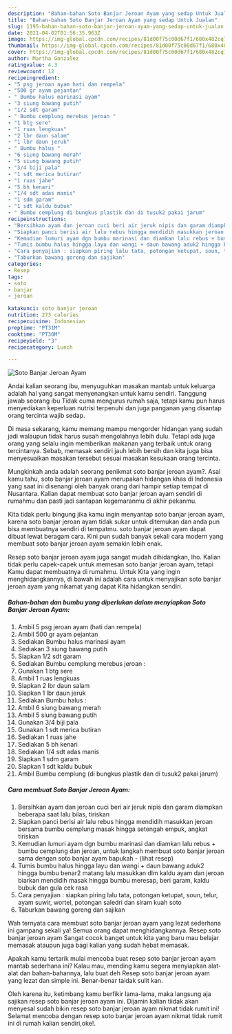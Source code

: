 ```yaml
---
description: "Bahan-bahan Soto Banjar Jeroan Ayam yang sedap Untuk Jualan"
title: "Bahan-bahan Soto Banjar Jeroan Ayam yang sedap Untuk Jualan"
slug: 1195-bahan-bahan-soto-banjar-jeroan-ayam-yang-sedap-untuk-jualan
date: 2021-04-02T01:56:35.963Z
image: https://img-global.cpcdn.com/recipes/81d00f75c00d67f1/680x482cq70/soto-banjar-jeroan-ayam-foto-resep-utama.jpg
thumbnail: https://img-global.cpcdn.com/recipes/81d00f75c00d67f1/680x482cq70/soto-banjar-jeroan-ayam-foto-resep-utama.jpg
cover: https://img-global.cpcdn.com/recipes/81d00f75c00d67f1/680x482cq70/soto-banjar-jeroan-ayam-foto-resep-utama.jpg
author: Martha Gonzalez
ratingvalue: 4.3
reviewcount: 12
recipeingredient:
- "5 psg jeroan ayam hati dan rempela"
- "500 gr ayam pejantan"
- " Bumbu halus marinasi ayam"
- "3 siung bawang putih"
- "1/2 sdt garam"
- " Bumbu cemplung merebus jeroan "
- "1 btg sere"
- "1 ruas lengkuas"
- "2 lbr daun salam"
- "1 lbr daun jeruk"
- " Bumbu halus "
- "6 siung bawang merah"
- "5 siung bawang putih"
- "3/4 biji pala"
- "1 sdt merica butiran"
- "1 ruas jahe"
- "5 bh kenari"
- "1/4 sdt adas manis"
- "1 sdm garam"
- "1 sdt kaldu bubuk"
- " Bumbu cemplung di bungkus plastik dan di tusuk2 pakai jarum"
recipeinstructions:
- "Bersihkan ayam dan jeroan cuci beri air jeruk nipis dan garam diampkan beberapa saat lalu bilas, tiriskan"
- "Siapkan panci berisi air lalu rebus hingga mendidih masukkan jeroan bersama bumbu cemplung masak hingga setengah empuk, angkat tiriskan"
- "Kemudian lumuri ayam dgn bumbu marinasi dan diamkan lalu rebus + bumbu cemplung dan jeroan, untuk langkah membuat soto banjar jeroan sama dengan soto banjar ayam bapukah           (lihat resep)"
- "Tumis bumbu halus hingga layu dan wangi + daun bawang aduk2 hingga bumbu benar2 matang lalu masukkan dlm kaldu ayam dan jeroan biarkan mendidih masak hingga bumbu meresap, beri garam, kaldu bubuk dan gula cek rasa"
- "Cara penyajian : siapkan piring lalu tata, potongan ketupat, soun, telur, ayam suwir, wortel, potongan saledri dan siram kuah soto"
- "Taburkan bawang goreng dan sajikan"
categories:
- Resep
tags:
- soto
- banjar
- jeroan

katakunci: soto banjar jeroan 
nutrition: 273 calories
recipecuisine: Indonesian
preptime: "PT31M"
cooktime: "PT30M"
recipeyield: "3"
recipecategory: Lunch

---
```



![Soto Banjar Jeroan Ayam](https://img-global.cpcdn.com/recipes/81d00f75c00d67f1/680x482cq70/soto-banjar-jeroan-ayam-foto-resep-utama.jpg)

Andai kalian seorang ibu, menyuguhkan masakan mantab untuk keluarga adalah hal yang sangat menyenangkan untuk kamu sendiri. Tanggung jawab seorang ibu Tidak cuma mengurus rumah saja, tetapi kamu pun harus menyediakan keperluan nutrisi terpenuhi dan juga panganan yang disantap orang tercinta wajib sedap.

Di masa  sekarang, kamu memang mampu mengorder hidangan yang sudah jadi walaupun tidak harus susah mengolahnya lebih dulu. Tetapi ada juga orang yang selalu ingin memberikan makanan yang terbaik untuk orang tercintanya. Sebab, memasak sendiri jauh lebih bersih dan kita juga bisa menyesuaikan masakan tersebut sesuai masakan kesukaan orang tercinta. 



Mungkinkah anda adalah seorang penikmat soto banjar jeroan ayam?. Asal kamu tahu, soto banjar jeroan ayam merupakan hidangan khas di Indonesia yang saat ini disenangi oleh banyak orang dari hampir setiap tempat di Nusantara. Kalian dapat membuat soto banjar jeroan ayam sendiri di rumahmu dan pasti jadi santapan kegemaranmu di akhir pekanmu.

Kita tidak perlu bingung jika kamu ingin menyantap soto banjar jeroan ayam, karena soto banjar jeroan ayam tidak sukar untuk ditemukan dan anda pun bisa membuatnya sendiri di tempatmu. soto banjar jeroan ayam dapat dibuat lewat beragam cara. Kini pun sudah banyak sekali cara modern yang membuat soto banjar jeroan ayam semakin lebih enak.

Resep soto banjar jeroan ayam juga sangat mudah dihidangkan, lho. Kalian tidak perlu capek-capek untuk memesan soto banjar jeroan ayam, tetapi Kamu dapat membuatnya di rumahmu. Untuk Kita yang ingin menghidangkannya, di bawah ini adalah cara untuk menyajikan soto banjar jeroan ayam yang nikamat yang dapat Kita hidangkan sendiri.

<!--inarticleads1-->

##### Bahan-bahan dan bumbu yang diperlukan dalam menyiapkan Soto Banjar Jeroan Ayam:

1. Ambil 5 psg jeroan ayam (hati dan rempela)
1. Ambil 500 gr ayam pejantan
1. Sediakan  Bumbu halus marinasi ayam
1. Sediakan 3 siung bawang putih
1. Siapkan 1/2 sdt garam
1. Sediakan  Bumbu cemplung merebus jeroan :
1. Gunakan 1 btg sere
1. Ambil 1 ruas lengkuas
1. Siapkan 2 lbr daun salam
1. Siapkan 1 lbr daun jeruk
1. Sediakan  Bumbu halus :
1. Ambil 6 siung bawang merah
1. Ambil 5 siung bawang putih
1. Gunakan 3/4 biji pala
1. Gunakan 1 sdt merica butiran
1. Sediakan 1 ruas jahe
1. Sediakan 5 bh kenari
1. Sediakan 1/4 sdt adas manis
1. Siapkan 1 sdm garam
1. Siapkan 1 sdt kaldu bubuk
1. Ambil  Bumbu cemplung (di bungkus plastik dan di tusuk2 pakai jarum)




<!--inarticleads2-->

##### Cara membuat Soto Banjar Jeroan Ayam:

1. Bersihkan ayam dan jeroan cuci beri air jeruk nipis dan garam diampkan beberapa saat lalu bilas, tiriskan
1. Siapkan panci berisi air lalu rebus hingga mendidih masukkan jeroan bersama bumbu cemplung masak hingga setengah empuk, angkat tiriskan
1. Kemudian lumuri ayam dgn bumbu marinasi dan diamkan lalu rebus + bumbu cemplung dan jeroan, untuk langkah membuat soto banjar jeroan sama dengan soto banjar ayam bapukah -           (lihat resep)
1. Tumis bumbu halus hingga layu dan wangi + daun bawang aduk2 hingga bumbu benar2 matang lalu masukkan dlm kaldu ayam dan jeroan biarkan mendidih masak hingga bumbu meresap, beri garam, kaldu bubuk dan gula cek rasa
1. Cara penyajian : siapkan piring lalu tata, potongan ketupat, soun, telur, ayam suwir, wortel, potongan saledri dan siram kuah soto
1. Taburkan bawang goreng dan sajikan




Wah ternyata cara membuat soto banjar jeroan ayam yang lezat sederhana ini gampang sekali ya! Semua orang dapat menghidangkannya. Resep soto banjar jeroan ayam Sangat cocok banget untuk kita yang baru mau belajar memasak ataupun juga bagi kalian yang sudah hebat memasak.

Apakah kamu tertarik mulai mencoba buat resep soto banjar jeroan ayam mantab sederhana ini? Kalau mau, mending kamu segera menyiapkan alat-alat dan bahan-bahannya, lalu buat deh Resep soto banjar jeroan ayam yang lezat dan simple ini. Benar-benar taidak sulit kan. 

Oleh karena itu, ketimbang kamu berfikir lama-lama, maka langsung aja sajikan resep soto banjar jeroan ayam ini. Dijamin kalian tiidak akan menyesal sudah bikin resep soto banjar jeroan ayam nikmat tidak rumit ini! Selamat mencoba dengan resep soto banjar jeroan ayam nikmat tidak rumit ini di rumah kalian sendiri,oke!.

